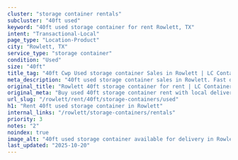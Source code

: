 ```yaml
---
cluster: "storage container rentals"
subcluster: "40ft used"
keyword: "40ft used storage container for rent Rowlett, TX"
intent: "Transactional-Local"
page_type: "Location-Product"
city: "Rowlett, TX"
service_type: "storage container"
condition: "Used"
size: "40ft"
title_tag: "40ft Cwp Used storage container Sales in Rowlett | LC Container"
meta_description: "40ft used storage container sales in Rowlett. Fast delivery, competitive pricing. Serving storage containers area. Quote ID: MBJ. Call (214) 524-4168 for your free quote today."
original_title: "Rowlett 40ft storage container for rent | LC Container"
original_meta: "Buy used 40ft storage container rent with local delivery in Rowlett, TX. LC Container — local Since 2003. Request a fast quote today."
url_slug: "/rowlett/rent/40ft/storage-containers/used"
h1: "Rent 40ft used storage container in Rowlett"
internal_links: "/rowlett/storage-containers/rentals"
priority: 3
notes: "2"
noindex: true
image_alt: "40ft used storage container available for delivery in Rowlett"
last_updated: "2025-10-20"
---
```


<!-- TODO: Add unique city/inventory copy, images, and internal links here. -->

